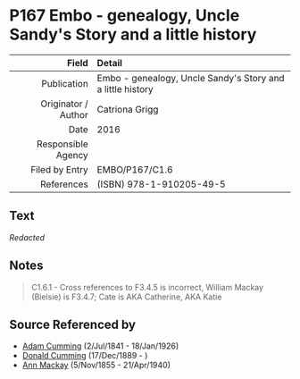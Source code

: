 ﻿---
layout: page
permalink: /sources/s17256412
---

# P167 Embo - genealogy, Uncle Sandy's Story and a little history

Field | Detail
---:|:---
Publication | Embo - genealogy, Uncle Sandy's Story and a little history
Originator / Author | Catriona Grigg
Date | 2016
Responsible Agency | 
Filed by Entry | EMBO/P167/C1.6
References | (ISBN) 978-1-910205-49-5

## Text

_Redacted_

## Notes

> C1.6.1 - Cross references to F3.4.5 is incorrect, William Mackay (Bielsie) is F3.4.7; Cate is AKA Catherine, AKA Katie
>


## Source Referenced by

* [Adam Cumming](../people/@55409960@-adam-cumming-b1841-7-2-d1926-1-18.md) (2/Jul/1841 - 18/Jan/1926)
* [Donald Cumming](../people/@89853996@-donald-cumming-b1889-12-17-d.md) (17/Dec/1889 - )
* [Ann Mackay](../people/@74868546@-ann-mackay-b1855-11-5-d1940-4-21.md) (5/Nov/1855 - 21/Apr/1940)
